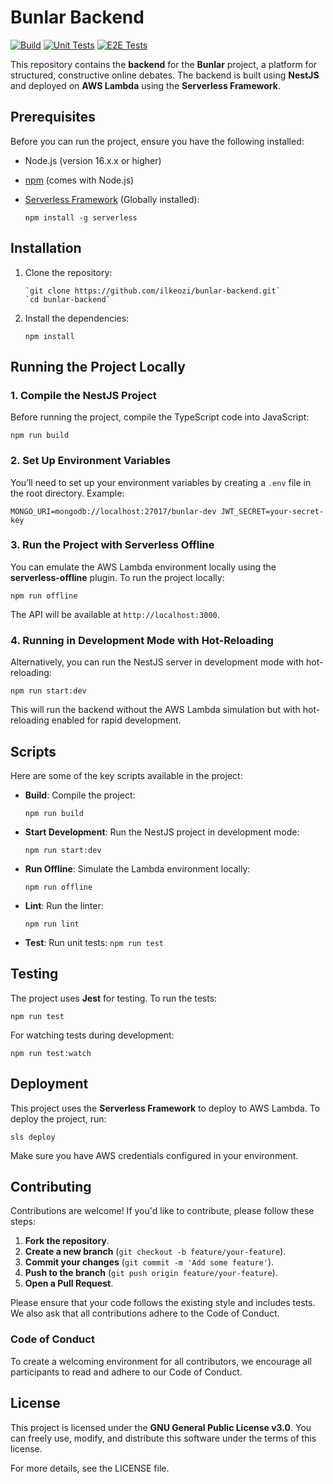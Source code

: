 # Bunlar Backend

[![Build](https://img.shields.io/github/actions/workflow/status/ilkeozi/bunlar-backend/build-test.yml?branch=main&event=push&label=Build)](https://github.com/ilkeozi/bunlar-backend/actions)
[![Unit Tests](https://img.shields.io/github/actions/workflow/status/ilkeozi/bunlar-backend/build-test.yml?branch=main&event=push&label=Unit%20Tests)](https://github.com/ilkeozi/bunlar-backend/actions)
[![E2E Tests](https://img.shields.io/github/actions/workflow/status/ilkeozi/bunlar-backend/e2e-tests.yml?branch=main&label=E2E%20Tests)](https://github.com/ilkeozi/bunlar-backend/actions/workflows/e2e-tests.yml)

[](https://github.com/ilkeozi/bunlar-backend/issues)

This repository contains the **backend** for the **Bunlar** project, a platform for structured, constructive online debates. The backend is built using **NestJS** and deployed on **AWS Lambda** using the **Serverless Framework**.

## Prerequisites

Before you can run the project, ensure you have the following installed:

- Node.js (version 16.x.x or higher)
- [npm](https://www.npmjs.com/get-npm) (comes with Node.js)
- [Serverless Framework](https://www.serverless.com/) (Globally installed):

  `npm install -g serverless`

## Installation

1.  Clone the repository:

        `git clone https://github.com/ilkeozi/bunlar-backend.git`
        `cd bunlar-backend`

2.  Install the dependencies:

    `npm install`

## Running the Project Locally

### 1. Compile the NestJS Project

Before running the project, compile the TypeScript code into JavaScript:

`npm run build`

### 2. Set Up Environment Variables

You’ll need to set up your environment variables by creating a `.env` file in the root directory. Example:

`MONGO_URI=mongodb://localhost:27017/bunlar-dev
JWT_SECRET=your-secret-key`

### 3. Run the Project with Serverless Offline

You can emulate the AWS Lambda environment locally using the **serverless-offline** plugin. To run the project locally:

`npm run offline`

The API will be available at `http://localhost:3000`.

### 4. Running in Development Mode with Hot-Reloading

Alternatively, you can run the NestJS server in development mode with hot-reloading:

`npm run start:dev`

This will run the backend without the AWS Lambda simulation but with hot-reloading enabled for rapid development.

## Scripts

Here are some of the key scripts available in the project:

- **Build**: Compile the project:

  `npm run build`

- **Start Development**: Run the NestJS project in development mode:

  `npm run start:dev`

- **Run Offline**: Simulate the Lambda environment locally:

  `npm run offline`

- **Lint**: Run the linter:

  `npm run lint`

- **Test**: Run unit tests:
  `npm run test`

## Testing

The project uses **Jest** for testing. To run the tests:

`npm run test`

For watching tests during development:

`npm run test:watch`

## Deployment

This project uses the **Serverless Framework** to deploy to AWS Lambda. To deploy the project, run:

`sls deploy`

Make sure you have AWS credentials configured in your environment.

## Contributing

Contributions are welcome! If you'd like to contribute, please follow these steps:

1.  **Fork the repository**.
2.  **Create a new branch** (`git checkout -b feature/your-feature`).
3.  **Commit your changes** (`git commit -m 'Add some feature'`).
4.  **Push to the branch** (`git push origin feature/your-feature`).
5.  **Open a Pull Request**.

Please ensure that your code follows the existing style and includes tests. We also ask that all contributions adhere to the Code of Conduct.

### Code of Conduct

To create a welcoming environment for all contributors, we encourage all participants to read and adhere to our Code of Conduct.

## License

This project is licensed under the **GNU General Public License v3.0**. You can freely use, modify, and distribute this software under the terms of this license.

For more details, see the LICENSE file.
